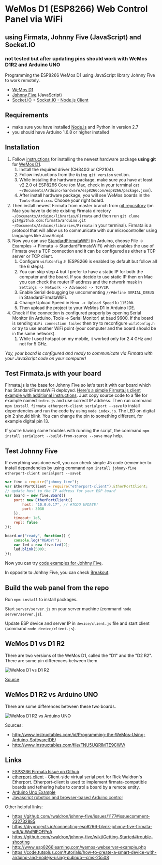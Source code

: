 # WeMos D1 (ESP8266) Web Control Panel via WiFi
## using Firmata, Johnny Five (JavaScript) and Socket.IO
### not tested but after updating pins should work with WeMos D1R2 and Arduino UNO

Programming the ESP8266 WeMos D1 using JavaScript library Johnny Five to work remotely.

* [WeMos D1](https://wiki.wemos.cc/products:d1:d1)
* [Johnny Five](http://johnny-five.io/) (JavaScript)
* [Socket.IO](http://socket.io/) + [Socket.IO - Node.js Client](https://github.com/socketio/socket.io-client)

## Requirements
* make sure you have installed [Node.js](https://nodejs.org/) and Python in version 2.7
* you should have Arduino 1.6.8 or higher installed

## Installation
1. Follow [instructions](https://wiki.wemos.cc/tutorials:get_started:get_started_in_arduino) for installing the newest hardware package **using git** for [WeMos D1](https://wiki.wemos.cc/products:d1:d1).
	1. Install the required driver (CH340G or CP2104).
	2. Follow instructions from the `Using git version` section.
	3. While instaling the hardware package, make sure you have at least v2.2.0 of [ESP8266 Core](https://github.com/esp8266/Arduino) (on Mac, check in your terminal `cat ~/Documents/Arduino/hardware/esp8266com/esp8266/package.json`).
	4. After install hardware package, you will see WeMos boards in the `Tools→Board:xxx`. Choose your right board.
2. Then install newest Firmata from master branch from [git repository](https://github.com/firmata/arduino) (on Mac you have to delete existing Firmata directory `~/Documents/Arduino/libraries/Firmata` and then run `git clone git@github.com:firmata/arduino.git ~/Documents/Arduino/libraries/Firmata` in your terminal). Firmata is a protocol that will allow us to communicate with our microcontroller using languages like JavaScript.
3. Now you can use [StandardFirmataWiFi](https://github.com/firmata/arduino/tree/master/examples/StandardFirmataWiFi) (in Arduino, choose File -> Examples -> Firmata -> StandardFirmataWiFi) which enables the use of Firmata over a TCP connection and it can be configured as either a TCP server or TCP client.
	1. Configure `wifiConfig.h` (ESP8266 is enabled by default but follow all the 6 steps).
	2. You can skip step 4 but I prefer to have a static IP for both the computer and the board. If you decide to use static IP then on Mac you can check the router IP address and the network mask in `Settings -> Network -> Advanced -> TCP/IP`.
	2. Enable Serial debugging by uncommenting `//#define SERIAL_DEBUG` in StandardFirmataWiFi.
	3. Change Upload Speed in `Menu -> Upload Speed` to `115200`.
	4. Then upload the project to your WeMos D1 in Arduino IDE.
4. Check if the connection is configured properly by opening Serial Monitor (in Arduino, Tools -> Serial Monitor) at baud 9600. If the board is sending `WiFi connection failed` then try to reconfigure `wifiConfig.h` or try to use another WiFi point (your computer and the board should be in the same network).
	1. While I used hotspot on my mobile, it worked only for 2.4 GHz and not for 5 GHz.

*Yay, your board is configured and ready to communicate via Firmata with your JavaScript code on your computer!*

## Test Firmata.js with your board
Firmata.js is the base for Johnny Five so let's test it with our board which has StandardFirmataWiFi deployed. [Here's a simple Firmata.js client example with additional instructions](https://gist.github.com/soundanalogous/31a43d9c72ec6fbdf9631cfbe635d625). Just copy source code to a file for example named `index.js` and use correct IP address. Then run command `npm install firmata etherport-client serialport --save` to install dependencies and run the code by using `node index.js`. The LED on digital pin 2 should blink. You can change the pin to something different, for example digital pin 13.

If you're having some troubles with running the script, the command `npm install serialport --build-from-source --save` may help.

## Test Johnny Five
If everything was done well, you can check simple J5 code (remember to install dependencies by using command `npm install johnny-five etherport-client serialport --save`):
```javascript
var five = require("johnny-five");
var EtherPortClient = require("etherport-client").EtherPortClient;
// update host to the IP address for your ESP board
var board = new five.Board({
    port: new EtherPortClient({
        host: "10.0.0.17", // #TODO UPDATE!
        port: 3030
    }),
    timeout: 1e5,
    repl: false
});

board.on("ready", function() {
    console.log("READY!");
    var led = new five.Led(2);
    led.blink(500);
});
````

Now you can try [code examples for Johhny Five](http://johnny-five.io/examples/).

In opposite to Johhny Five, you can check [Breakout](https://github.com/soundanalogous/Breakout).

## Build the web panel from the repo
Run `npm install` to install packages.

Start `server/server.js` on your server machine (command `node server/server.js`).

Update ESP device and server IP in `device/client.js` file and start client (command `node device/client.js`).

## WeMos D1 vs D1 R2
There are two versions of the WeMos D1, called the "D1" and the "D2 R2". There are some pin differences between them.

![WeMos D1 vs D1 R2](wemos-d1r1-vs-d1r2.png)

[Source](https://forum.arduino.cc/index.php?topic=446563.0)

## WeMos D1 R2 vs Arduino UNO
There are some differences between these two boards.

![WeMos D1 R2 vs Arduino UNO](arduino-uno-vs-wemos-d1r2.jpg)

Sources:
* http://www.instructables.com/id/Programming-the-WeMos-Using-Arduino-SoftwareIDE/
* http://www.instructables.com/file/FNU5UQRIMTE9CWV/


## Links
* [ESP8266 Firmata Issue on Github](https://github.com/firmata/arduino/issues/257)
* [etherport-client](https://github.com/mwittig/etherport-client) - Client-side virtual serial port for Rick Waldron's Etherport. Etherport-client is used to implement firmata-compatible boards and tethering hubs to control a board by a remote entity.
* [Arduino Uno Example](http://wifinodebot.blogspot.com.co/2016/02/blink-led-over-wifi-with-nodejs-johnny.html)
* [Javascript robotics and browser-based Arduino control](http://www.instructables.com/id/Javascript-robotics-and-browser-based-Arduino-cont/)

Other helpful links:
* https://github.com/rwaldron/johnny-five/issues/1177#issuecomment-232732885
* https://diyprojects.io/connecting-esp8266-blynk-johnny-five-firmata-wifi/#.WxPilFOFPpA
* https://github.com/rwaldron/johnny-five/wiki/Getting-Started#trouble-shooting
* http://www.esp8266learning.com/wemos-webserver-example.php
* https://code.tutsplus.com/tutorials/how-to-create-a-smart-device-with-arduino-and-nodejs-using-pubnub--cms-25508
